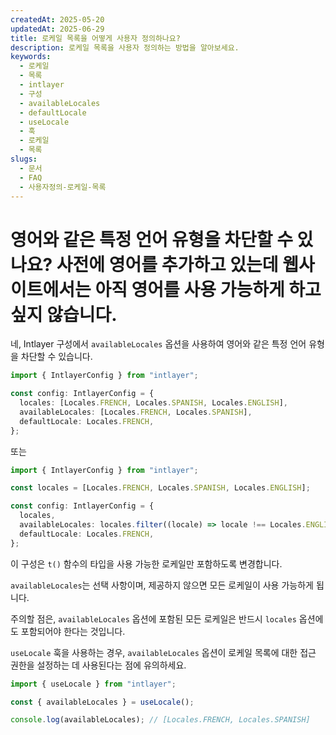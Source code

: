 ```yaml
---
createdAt: 2025-05-20
updatedAt: 2025-06-29
title: 로케일 목록을 어떻게 사용자 정의하나요?
description: 로케일 목록을 사용자 정의하는 방법을 알아보세요.
keywords:
  - 로케일
  - 목록
  - intlayer
  - 구성
  - availableLocales
  - defaultLocale
  - useLocale
  - 훅
  - 로케일
  - 목록
slugs:
  - 문서
  - FAQ
  - 사용자정의-로케일-목록
---
```


# 영어와 같은 특정 언어 유형을 차단할 수 있나요? 사전에 영어를 추가하고 있는데 웹사이트에서는 아직 영어를 사용 가능하게 하고 싶지 않습니다.

네, Intlayer 구성에서 `availableLocales` 옵션을 사용하여 영어와 같은 특정 언어 유형을 차단할 수 있습니다.

```ts
import { IntlayerConfig } from "intlayer";

const config: IntlayerConfig = {
  locales: [Locales.FRENCH, Locales.SPANISH, Locales.ENGLISH],
  availableLocales: [Locales.FRENCH, Locales.SPANISH],
  defaultLocale: Locales.FRENCH,
};
```

또는

```ts
import { IntlayerConfig } from "intlayer";

const locales = [Locales.FRENCH, Locales.SPANISH, Locales.ENGLISH];

const config: IntlayerConfig = {
  locales,
  availableLocales: locales.filter((locale) => locale !== Locales.ENGLISH),
  defaultLocale: Locales.FRENCH,
};
```

이 구성은 `t()` 함수의 타입을 사용 가능한 로케일만 포함하도록 변경합니다.

`availableLocales`는 선택 사항이며, 제공하지 않으면 모든 로케일이 사용 가능하게 됩니다.

주의할 점은, `availableLocales` 옵션에 포함된 모든 로케일은 반드시 `locales` 옵션에도 포함되어야 한다는 것입니다.

`useLocale` 훅을 사용하는 경우, `availableLocales` 옵션이 로케일 목록에 대한 접근 권한을 설정하는 데 사용된다는 점에 유의하세요.

```ts
import { useLocale } from "intlayer";

const { availableLocales } = useLocale();

console.log(availableLocales); // [Locales.FRENCH, Locales.SPANISH]
```
